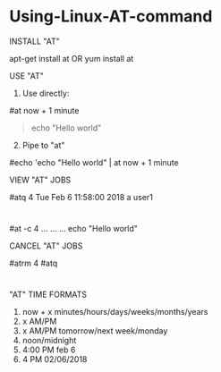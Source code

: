 # Using-Linux-AT-command

INSTALL "AT"

apt-get install at
OR
yum install at

USE "AT"

1) Use directly:

#at now + 1 minute
> echo "Hello world"

2) Pipe to "at"

#echo 'echo "Hello world" | at now + 1 minute

VIEW "AT" JOBS

#atq
4       Tue Feb  6 11:58:00 2018 a user1
#


#at -c 4
...
...
...
echo "Hello world"


CANCEL "AT" JOBS

#atrm 4
#atq
#
#


"AT" TIME FORMATS

1) now + x minutes/hours/days/weeks/months/years
2) x AM/PM
3) x AM/PM tomorrow/next week/monday
4) noon/midnight
5) 4:00 PM feb 6
6) 4 PM 02/06/2018



